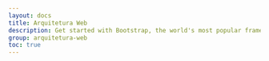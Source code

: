 ```yaml
---
layout: docs
title: Arquitetura Web
description: Get started with Bootstrap, the world's most popular framework for building responsive, mobile-first sites, with BootstrapCDN and a template starter page.
group: arquitetura-web
toc: true
---
```


